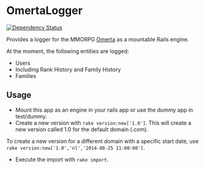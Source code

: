 # OmertaLogger
[![Dependency Status](https://gemnasium.com/Baelor/omerta_logger.svg)](https://gemnasium.com/Baelor/omerta_logger)

Provides a logger for the MMORPG [Omerta](http://barafranca.com) as a mountable Rails engine.


At the moment, the following entities are logged:
 * Users
  * Including Rank History and Family History
 * Families


## Usage

 * Mount this app as an engine in your rails app or use the dummy app in test/dummy.
 * Create a new version with `rake version:new['1.0']`. This will create a new version called 1.0 for the default domain (.com).

 To create a new version for a different domain with a specific start date, use `rake version:new['1.0','nl','2014-08-25 11:00:00']`.
 * Execute the import with `rake import`.
